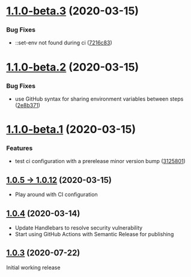 # [1.1.0-beta.3](https://github.com/NickLargen/testcafe-reporter-nunit3/compare/v1.1.0-beta.2...v1.1.0-beta.3) (2020-03-15)

### Bug Fixes

- ::set-env not found during ci ([7216c83](https://github.com/NickLargen/testcafe-reporter-nunit3/commit/7216c8328a6e9d1e8ca68bf59684d585bacc052b))

# [1.1.0-beta.2](https://github.com/NickLargen/testcafe-reporter-nunit3/compare/v1.1.0-beta.1...v1.1.0-beta.2) (2020-03-15)

### Bug Fixes

- use GitHub syntax for sharing environment variables between steps ([2e8b371](https://github.com/NickLargen/testcafe-reporter-nunit3/commit/2e8b3714d39c703eb7d863dc652046cb6e01dde4))

# [1.1.0-beta.1](https://github.com/NickLargen/testcafe-reporter-nunit3/compare/v1.0.12...v1.1.0-beta.1) (2020-03-15)

### Features

- test ci configuration with a prerelease minor version bump ([3125801](https://github.com/NickLargen/testcafe-reporter-nunit3/commit/3125801371440effbe8437b7a6b66c87c9a9dd61))

## [1.0.5 -> 1.0.12](https://github.com/NickLargen/testcafe-reporter-nunit3/compare/v1.0.4...v1.0.12) (2020-03-15)

- Play around with CI configuration

## [1.0.4](https://github.com/NickLargen/testcafe-reporter-nunit3/compare/1.0.3...v1.0.4) (2020-03-14)

- Update Handlebars to resolve security vulnerability
- Start using GitHub Actions with Semantic Release for publishing

## [1.0.3](https://github.com/NickLargen/testcafe-reporter-nunit3/tree/1.0.3) (2020-07-22)

Initial working release
